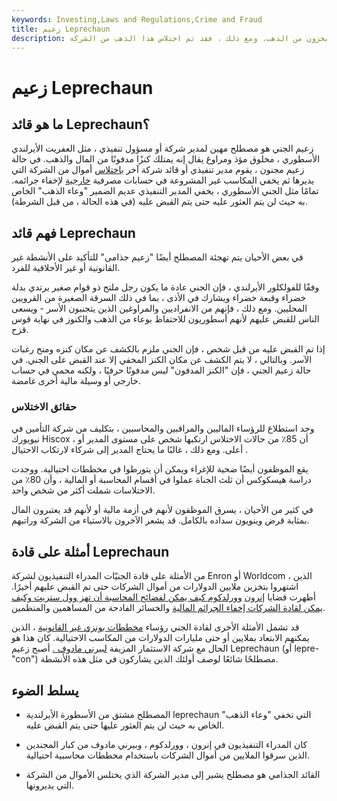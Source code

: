 ```yaml
---
keywords: Investing,Laws and Regulations,Crime and Fraud
title: زعيم Leprechaun
description: زعيم الجذام هو مدير تنفيذي ، مثل العفريت الأيرلندي الأسطوري ، لديه مخزون من الذهب. ومع ذلك ، فقد تم اختلاس هذا الذهب من الشركة.
---
```


# زعيم Leprechaun
## ما هو قائد Leprechaun؟

زعيم الجني هو مصطلح مهين لمدير شركة أو مسؤول تنفيذي ، مثل العفريت الأيرلندي الأسطوري ، مخلوق مؤذ ومراوغ يقال إنه يمتلك كنزًا مدفونًا من المال والذهب. في حالة زعيم مجنون ، يقوم مدير تنفيذي أو قائد شركة آخر [باختلاس](/embezzlement) أموال من الشركة التي يديرها ثم يخفي المكاسب غير المشروعة في حسابات مصرفية [خارجية](/offshore) لإخفاء جرائمه. تمامًا مثل الجني الأسطوري ، يخفي المدير التنفيذي عديم الضمير "وعاء الذهب" الخاص به حيث لن يتم العثور عليه حتى يتم القبض عليه (في هذه الحالة ، من قبل الشرطة).

## فهم قائد Leprechaun

في بعض الأحيان يتم تهجئة المصطلح أيضًا "زعيم جذامى" للتأكيد على الأنشطة غير القانونية أو غير الأخلاقية للفرد.

وفقًا للفولكلور الأيرلندي ، فإن الجني عادة ما يكون رجل ملتح ذو قوام صغير يرتدي بدلة خضراء وقبعة خضراء ويشارك في الأذى ، بما في ذلك السرقة الصغيرة من القرويين المحليين. ومع ذلك ، فإنهم من الانفراديين والمراوغين الذين يتجنبون الأسر - ويسعى الناس للقبض عليهم لأنهم أسطوريون للاحتفاظ بوعاء من الذهب والكنوز في نهاية قوس قزح.

إذا تم القبض عليه من قبل شخص ، فإن الجني ملزم بالكشف عن مكان كنزه ومنح رغبات الآسر. وبالتالي ، لا يتم الكشف عن مكان الكنز المخفي إلا عند القبض على الجني. في حالة زعيم الجني ، فإن "الكنز المدفون" ليس مدفونًا حرفيًا ، ولكنه محمي في حساب خارجي أو وسيلة مالية أخرى غامضة.

### حقائق الاختلاس

وجد استطلاع للرؤساء الماليين والمراقبين والمحاسبين ، بتكليف من شركة التأمين في نيويورك Hiscox ، أن 85٪ من حالات الاختلاس ارتكبها شخص على مستوى المدير أو أعلى. ومع ذلك ، غالبًا ما يحتاج المدير إلى شركاء لارتكاب الاحتيال .

يقع الموظفون أيضًا ضحية للإغراء ويمكن أن يتورطوا في مخططات احتيالية. ووجدت دراسة هيسكوكس أن ثلث الجناة عملوا في أقسام المحاسبة أو المالية ، وأن 80٪ من الاختلاسات شملت أكثر من شخص واحد.

في كثير من الأحيان ، يسرق الموظفون لأنهم في أزمة مالية أو لأنهم قد يعتبرون المال بمثابة قرض وينويون سداده بالكامل. قد يشعر الآخرون بالاستياء من الشركة وراتبهم.

## أمثلة على قادة Leprechaun

من الأمثلة على قادة الجنيّات المدراء التنفيذيون لشركة Enron أو Worldcom ، الذين اشتهروا بتخزين ملايين الدولارات من أموال الشركات حتى تم القبض عليهم أخيرًا. أظهرت قضايا [إنرون](/enron) [وورلدكوم كيف يمكن لفضائح المحاسبة أن تهز وول ستريت وكيف يمكن لقادة الشركات إخفاء الجرائم المالية](/worldcom) والخسائر الفادحة من المساهمين والمنظمين.

قد تشمل الأمثلة الأخرى لقادة الجني رؤساء [مخططات بونزي غير القانونية](/ponzischeme) ، الذين يمكنهم الابتعاد بملايين أو حتى مليارات الدولارات من المكاسب الاحتيالية. كان هذا هو الحال مع شركة الاستثمار المزيفة [لبيرني مادوف .](/bernard-madoff) أصبح زعيم Leprechaun (أو lepre- "con") مصطلحًا شائعًا لوصف أولئك الذين يشاركون في مثل هذه الأنشطة.

## يسلط الضوء

- المصطلح مشتق من الأسطورة الأيرلندية leprechaun التي تخفي "وعاء الذهب" الخاص به حيث لن يتم العثور عليها حتى يتم القبض عليه.

- كان المدراء التنفيذيون في إنرون ، وورلدكوم ، وبيرني مادوف من كبار المجندين الذين سرقوا الملايين من أموال الشركات باستخدام مخططات محاسبية احتيالية.

- القائد الجذامي هو مصطلح يشير إلى مدير الشركة الذي يختلس الأموال من الشركة التي يديرونها.

